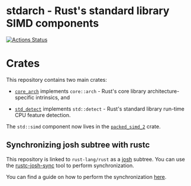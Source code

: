 stdarch - Rust's standard library SIMD components
=======

[![Actions Status](https://github.com/rust-lang/stdarch/workflows/CI/badge.svg)](https://github.com/rust-lang/stdarch/actions)


# Crates

This repository contains two main crates:

* [`core_arch`](crates/core_arch/README.md) implements `core::arch` - Rust's
  core library architecture-specific intrinsics, and
  
* [`std_detect`](crates/std_detect/README.md) implements `std::detect` - Rust's
  standard library run-time CPU feature detection.

The `std::simd` component now lives in the
[`packed_simd_2`](https://github.com/rust-lang/packed_simd) crate.

## Synchronizing josh subtree with rustc

This repository is linked to `rust-lang/rust` as a [josh](https://josh-project.github.io/josh/intro.html) subtree. You can use the [rustc-josh-sync](https://github.com/rust-lang/josh-sync) tool to perform synchronization.

You can find a guide on how to perform the synchronization [here](https://rustc-dev-guide.rust-lang.org/external-repos.html#synchronizing-a-josh-subtree).
